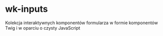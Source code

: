 # wk-inputs
Kolekcja interaktywnych komponentów formularza w formie komponentów Twig i w oparciu o czysty JavaScript
